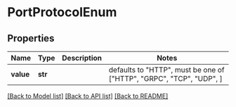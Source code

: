 # PortProtocolEnum


## Properties
Name | Type | Description | Notes
------------ | ------------- | ------------- | -------------
**value** | **str** |  | defaults to "HTTP",  must be one of ["HTTP", "GRPC", "TCP", "UDP", ]

[[Back to Model list]](../README.md#documentation-for-models) [[Back to API list]](../README.md#documentation-for-api-endpoints) [[Back to README]](../README.md)



